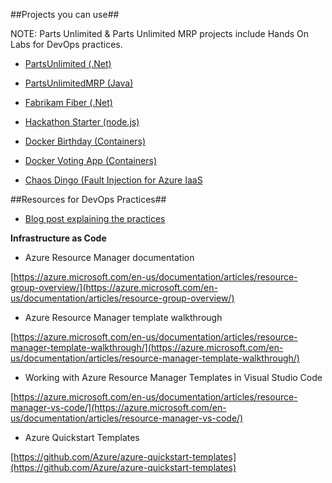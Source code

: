 ##Projects you can use##

NOTE: Parts Unlimited & Parts Unlimited MRP projects include Hands On Labs for DevOps practices.

- [PartsUnlimited (.Net)](https://github.com/Microsoft/PartsUnlimited)

- [PartsUnlimitedMRP (Java)](https://github.com/Microsoft/PartsUnlimitedMRP)

- [Fabrikam Fiber (.Net)](https://github.com/dtzar/FabrikamFiber)

- [Hackathon Starter (node.js)](https://github.com/sahat/hackathon-starter)

- [Docker Birthday (Containers)](https://github.com/docker/docker-birthday-3)

- [Docker Voting App (Containers)](https://github.com/docker/example-voting-app)

- [Chaos Dingo (Fault Injection for Azure IaaS](https://github.com/jmspring/chaos-dingo)



##Resources for DevOps Practices##

- [Blog post explaining the practices](http://www.itproguy.com/devops-practices/)


**Infrastructure as Code**

- Azure Resource Manager documentation

[https://azure.microsoft.com/en-us/documentation/articles/resource-group-overview/](https://azure.microsoft.com/en-us/documentation/articles/resource-group-overview/)

- Azure Resource Manager template walkthrough

[https://azure.microsoft.com/en-us/documentation/articles/resource-manager-template-walkthrough/](https://azure.microsoft.com/en-us/documentation/articles/resource-manager-template-walkthrough/)

- Working with Azure Resource Manager Templates in Visual Studio Code

[https://azure.microsoft.com/en-us/documentation/articles/resource-manager-vs-code/](https://azure.microsoft.com/en-us/documentation/articles/resource-manager-vs-code/)

- Azure Quickstart Templates

[https://github.com/Azure/azure-quickstart-templates](https://github.com/Azure/azure-quickstart-templates)






